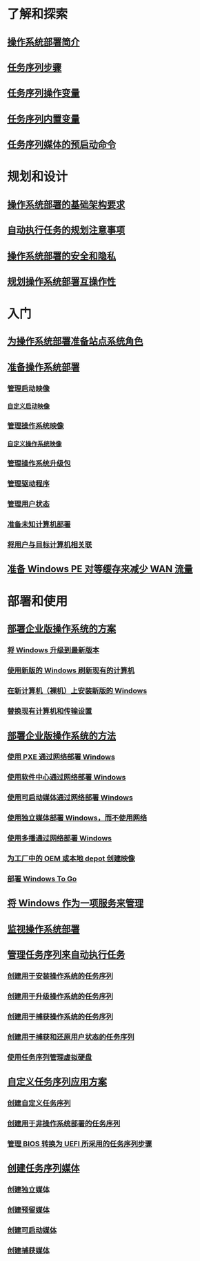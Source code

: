 # 了解和探索
## [操作系统部署简介](understand/introduction-to-operating-system-deployment.md)
## [任务序列步骤](understand/task-sequence-steps.md)
## [任务序列操作变量](understand/task-sequence-action-variables.md)
## [任务序列内置变量](understand/task-sequence-built-in-variables.md)
## [任务序列媒体的预启动命令](understand/prestart-commands-for-task-sequence-media.md)

# 规划和设计
## [操作系统部署的基础架构要求](plan-design/infrastructure-requirements-for-operating-system-deployment.md)
## [自动执行任务的规划注意事项](plan-design/planning-considerations-for-automating-tasks.md)
## [操作系统部署的安全和隐私](plan-design/security-and-privacy-for-operating-system-deployment.md)
## [规划操作系统部署互操作性](plan-design/planning-for-operating-system-deployment-interoperability.md)

# 入门
## [为操作系统部署准备站点系统角色](get-started/prepare-site-system-roles-for-operating-system-deployments.md)
## [准备操作系统部署](get-started/prepare-for-operating-system-deployment.md)
### [管理启动映像](get-started/manage-boot-images.md)
#### [自定义启动映像](get-started/customize-boot-images.md)

### [管理操作系统映像](get-started/manage-operating-system-images.md)
#### [自定义操作系统映像](get-started/customize-operating-system-images.md)

### [管理操作系统升级包](get-started/manage-operating-system-upgrade-packages.md)
### [管理驱动程序](get-started/manage-drivers.md)
### [管理用户状态](get-started/manage-user-state.md)
### [准备未知计算机部署](get-started/prepare-for-unknown-computer-deployments.md)
### [将用户与目标计算机相关联](get-started/associate-users-with-a-destination-computer.md)

## [准备 Windows PE 对等缓存来减少 WAN 流量](get-started/prepare-windows-pe-peer-cache-to-reduce-wan-traffic.md)

# 部署和使用
## [部署企业版操作系统的方案](deploy-use/scenarios-to-deploy-enterprise-operating-systems.md)
### [将 Windows 升级到最新版本](deploy-use/upgrade-windows-to-the-latest-version.md)
### [使用新版的 Windows 刷新现有的计算机](deploy-use/refresh-an-existing-computer-with-a-new-version-of-windows.md)
### [在新计算机（裸机）上安装新版的 Windows](deploy-use/install-new-windows-version-new-computer-bare-metal.md)
### [替换现有计算机和传输设置](deploy-use/replace-an-existing-computer-and-transfer-settings.md)

## [部署企业版操作系统的方法](deploy-use/methods-to-deploy-enterprise-operating-systems.md)
### [使用 PXE 通过网络部署 Windows](deploy-use/use-pxe-to-deploy-windows-over-the-network.md)
### [使用软件中心通过网络部署 Windows](deploy-use/use-software-center-to-deploy-windows-over-the-network.md)
### [使用可启动媒体通过网络部署 Windows](deploy-use/use-bootable-media-to-deploy-windows-over-the-network.md)
### [使用独立媒体部署 Windows，而不使用网络](deploy-use/use-stand-alone-media-to-deploy-windows-without-using-the-network.md)
### [使用多播通过网络部署 Windows](deploy-use/use-multicast-to-deploy-windows-over-the-network.md)
### [为工厂中的 OEM 或本地 depot 创建映像](deploy-use/create-an-image-for-an-oem-in-factory-or-a-local-depot.md)
### [部署 Windows To Go](deploy-use/deploy-windows-to-go.md)

## [将 Windows 作为一项服务来管理](deploy-use/manage-windows-as-a-service.md)
## [监视操作系统部署](deploy-use/monitor-operating-system-deployments.md)

## [管理任务序列来自动执行任务](deploy-use/manage-task-sequences-to-automate-tasks.md)
### [创建用于安装操作系统的任务序列](deploy-use/create-a-task-sequence-to-install-an-operating-system.md)
### [创建用于升级操作系统的任务序列](deploy-use/create-a-task-sequence-to-upgrade-an-operating-system.md)
### [创建用于捕获操作系统的任务序列](deploy-use/create-a-task-sequence-to-capture-an-operating-system.md)
### [创建用于捕获和还原用户状态的任务序列](deploy-use/create-a-task-sequence-to-capture-and-restore-user-state.md)
### [使用任务序列管理虚拟硬盘](deploy-use/use-a-task-sequence-to-manage-virtual-hard-disks.md)

## [自定义任务序列应用方案](deploy-use/custom-task-sequence-scenarios.md)
### [创建自定义任务序列](deploy-use/create-a-custom-task-sequence.md)
### [创建用于非操作系统部署的任务序列](deploy-use/create-a-task-sequence-for-non-operating-system-deployments.md)
### [管理 BIOS 转换为 UEFI 所采用的任务序列步骤](deploy-use/task-sequence-steps-to-manage-bios-to-uefi-conversion.md)

## [创建任务序列媒体](deploy-use/create-task-sequence-media.md)
### [创建独立媒体](deploy-use/create-stand-alone-media.md)
### [创建预留媒体](deploy-use/create-prestaged-media.md)
### [创建可启动媒体](deploy-use/create-bootable-media.md)
### [创建捕获媒体](deploy-use/create-capture-media.md)


<!--HONumber=Dec16_HO3-->



